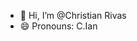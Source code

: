 - 👋 Hi, I’m @Christian Rivas
- 😄 Pronouns: C.Ian


<!---
RivasCalderonChristian/RivasCalderonChristian is a ✨ special ✨ repository because its `README.md` (this file) appears on your GitHub profile.
You can click the Preview link to take a look at your changes.
--->
